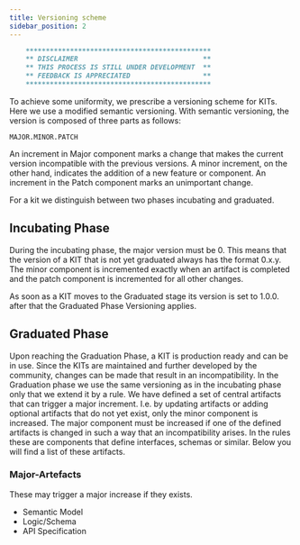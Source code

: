 ```yaml
---
title: Versioning scheme
sidebar_position: 2
---
```


```md
    **********************************************
    ** DISCLAIMER                               **
    ** THIS PROCESS IS STILL UNDER DEVELOPMENT  **
    ** FEEDBACK IS APPRECIATED                  **
    **********************************************
```

To achieve some uniformity, we prescribe a versioning scheme for KITs. Here we use a modified semantic versioning. With semantic versioning, the version is composed of three parts as follows:

`MAJOR.MINOR.PATCH`

An increment in Major component marks a change that makes the current version incompatible with the previous versions. A minor increment, on the other hand, indicates the addition of a new feature or component. An increment in the Patch component marks an unimportant change.

For a kit we distinguish between two phases incubating and graduated.

## Incubating Phase

During the incubating phase, the major version must be 0. This means that the version of a KIT that is not yet graduated always has the format 0.x.y. The minor component is incremented exactly when an artifact is completed and the patch component is incremented for all other changes.

As soon as a KIT moves to the Graduated stage its version is set to 1.0.0. after that the Graduated Phase Versioning applies.

## Graduated Phase

Upon reaching the Graduation Phase, a KIT is production ready and can be in use. Since the KITs are maintained and further developed by the community, changes can be made that result in an incompatibility. In the Graduation phase we use the same versioning as in the incubating phase only that we extend it by a rule. We have defined a set of central artifacts that can trigger a major increment. I.e. by updating artifacts or adding optional artifacts that do not yet exist, only the minor component is increased. The major component must be increased if one of the defined artifacts is changed in such a way that an incompatibility arises. In the rules these are components that define interfaces, schemas or similar. Below you will find a list of these artifacts.

### Major-Artefacts

These may trigger a major increase if they exists.

- Semantic Model
- Logic/Schema
- API Specification

